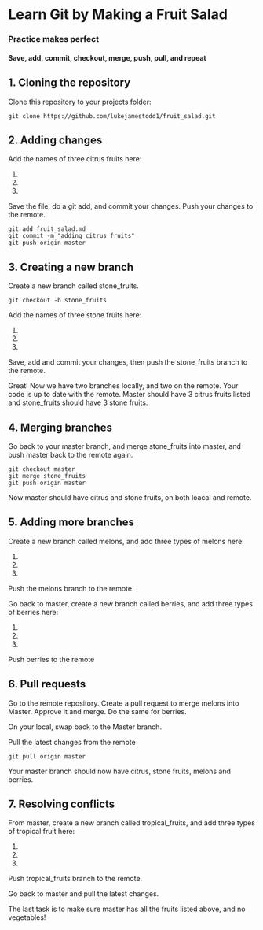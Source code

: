 # Learn Git by Making a Fruit Salad
### Practice makes perfect
#### Save, add, commit, checkout, merge, push, pull, and repeat


## 1. Cloning the repository

Clone this repository to your projects folder:
```
git clone https://github.com/lukejamestodd1/fruit_salad.git
```


## 2. Adding changes

Add the names of three citrus fruits here:

1. 
2. 
3. 


Save the file, do a git add, and commit your changes. Push your changes to the remote.

```
git add fruit_salad.md
git commit -m "adding citrus fruits"
git push origin master
```


## 3. Creating a new branch

Create a new branch called stone_fruits.

```
git checkout -b stone_fruits
```
Add the names of three stone fruits here:

1. 
2. 
3. 


Save, add and commit your changes, then push the stone_fruits branch to the remote. 


Great! Now we have two branches locally, and two on the remote. 
Your code is up to date with the remote. 
Master should have 3 citrus fruits listed and stone_fruits should have 3 stone fruits.

## 4. Merging branches
Go back to your master branch, and merge stone_fruits into master, and push master back to the remote again.

```
git checkout master
git merge stone_fruits
git push origin master
``` 

Now master should have citrus and stone fruits, on both loacal and remote.


## 5. Adding more branches

Create a new branch called melons, and add three types of melons here:

1. 
2. 
3. 


Push the melons branch to the remote.


Go back to master, create a new branch called berries, and add three types of berries here:

1. 
2. 
3. 


Push berries to the remote

## 6. Pull requests

Go to the remote repository. Create a pull request to merge melons into Master. Approve it and merge.
Do the same for berries.

On your local, swap back to the Master branch.

Pull the latest changes from the remote

```
git pull origin master
```
Your master branch should now have citrus, stone fruits, melons and berries.

## 7. Resolving conflicts

From master, create a new branch called tropical_fruits, and add three types of tropical fruit here:

1. 
2. 
3. 


Push tropical_fruits branch to the remote.

Go back to master and pull the latest changes. 

The last task is to make sure master has all the fruits listed above, and no vegetables!









